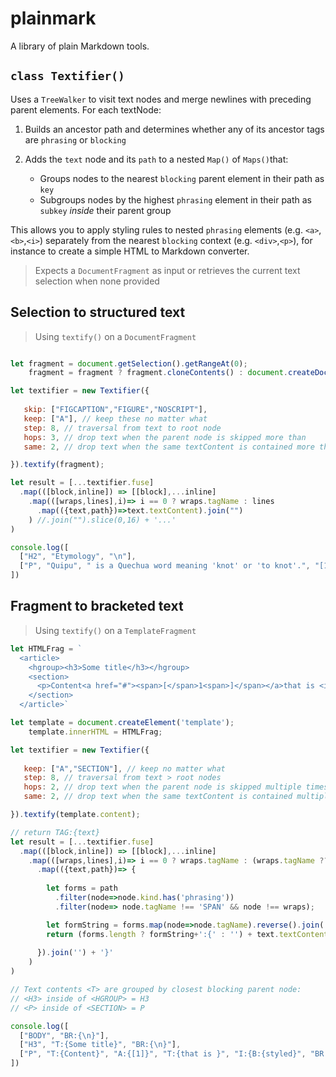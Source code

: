 # plainmark
A library of plain Markdown tools.

## `class Textifier()`
Uses a `TreeWalker` to visit text nodes and merge newlines with preceding parent elements.
For each textNode:

1. Builds an ancestor path and determines whether any of its ancestor tags are `phrasing` or `blocking`
2. Adds the `text` node and its `path` to a nested `Map()` of `Maps()`that:

   + Groups nodes to the nearest `blocking` parent element in their path as `key`
   + Subgroups nodes by the highest `phrasing` element in their path as `subkey` *inside* their parent group
  
This allows you to apply styling rules to nested `phrasing` elements (e.g. `<a>`,`<b>`,`<i>`) separately from the nearest `blocking` context (e.g. `<div>`,`<p>`), 
for instance to create a simple HTML to Markdown converter.

> Expects a `DocumentFragment` as input or retrieves the current text selection when none provided

## Selection to structured text
> Using `textify()` on a `DocumentFragment`

``` js

let fragment = document.getSelection().getRangeAt(0);
    fragment = fragment ? fragment.cloneContents() : document.createDocumentFragment();

let textifier = new Textifier({ 
   
   skip: ["FIGCAPTION","FIGURE","NOSCRIPT"],
   keep: ["A"], // keep these no matter what
   step: 8, // traversal from text to root node
   hops: 3, // drop text when the parent node is skipped more than
   same: 2, // drop text when the same textContent is contained more than

}).textify(fragment);

let result = [...textifier.fuse]
  .map(([block,inline]) => [[block],...inline]
    .map(([wraps,lines],i)=> i == 0 ? wraps.tagName : lines
      .map(({text,path})=>text.textContent).join("")
    ) //.join("").slice(0,16) + '...' 
)

console.log([
  ["H2", "Etymology", "\n"],
  ["P", "Quipu", " is a Quechua word meaning 'knot' or 'to knot'.", "[16]"],
])
```

## Fragment to bracketed text 
> Using `textify()` on a `TemplateFragment`

```js
let HTMLFrag = `
  <article>
    <hgroup><h3>Some title</h3></hgroup>
    <section>
      <p>Content<a href="#"><span>[</span>1<span>]</span></a>that is <i><b>styled</b></i>\n</p>
    </section>
  </article>`

let template = document.createElement('template');
    template.innerHTML = HTMLFrag;

let textifier = new Textifier({ 
   
   keep: ["A","SECTION"], // keep no matter what
   step: 8, // traversal from text > root nodes
   hops: 2, // drop text when the parent node is skipped multiple times
   same: 2, // drop text when the same textContent is contained multiple times

}).textify(template.content);

// return TAG:{text}
let result = [...textifier.fuse]
  .map(([block,inline]) => [[block],...inline]
    .map(([wraps,lines],i)=> i == 0 ? wraps.tagName : (wraps.tagName ?? 'T') + ':{' + lines
      .map(({text,path})=> {
        
        let forms = path
          .filter(node=>node.kind.has('phrasing'))
          .filter(node=> node.tagName !== 'SPAN' && node !== wraps);

        let formString = forms.map(node=>node.tagName).reverse().join(':')
        return (forms.length ? formString+':{' : '') + text.textContent
      
      }).join('') + '}'
    )
)

// Text contents <T> are grouped by closest blocking parent node:
// <H3> inside of <HGROUP> = H3
// <P> inside of <SECTION> = P

console.log([
  ["BODY", "BR:{\n}"],
  ["H3", "T:{Some title}", "BR:{\n}"],
  ["P", "T:{Content}", "A:{[1]}", "T:{that is }", "I:{B:{styled}", "BR:{\n}"],
])
```
